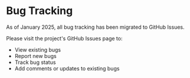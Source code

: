 # Bug Tracking

As of January 2025, all bug tracking has been migrated to GitHub Issues.

Please visit the project's GitHub Issues page to:
- View existing bugs
- Report new bugs
- Track bug status
- Add comments or updates to existing bugs
